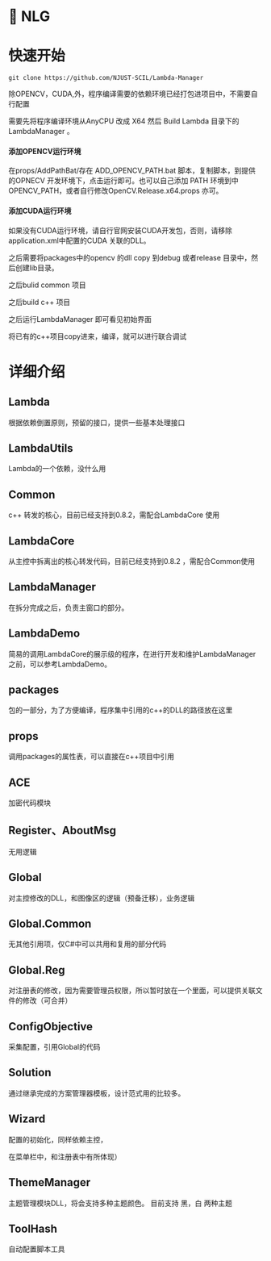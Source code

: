 # 🧰 NLG

# 快速开始

```
git clone https://github.com/NJUST-SCIL/Lambda-Manager
```

除OPENCV，CUDA,外，程序编译需要的依赖环境已经打包进项目中，不需要自行配置

需要先将程序编译环境从AnyCPU 改成 X64 然后 Build  Lambda 目录下的LambdaManager 。



#### 添加OPENCV运行环境

在props/AddPathBat/存在 ADD_OPENCV_PATH.bat 脚本，复制脚本，到提供的OPNECV 开发环境下，点击运行即可。也可以自己添加 PATH 环境到中 OPENCV_PATH，或者自行修改OpenCV.Release.x64.props 亦可。

#### 添加CUDA运行环境

如果没有CUDA运行环境，请自行官网安装CUDA开发包，否则，请移除  application.xml中配置的CUDA 关联的DLL。

之后需要将packages中的opencv 的dll copy 到debug 或者release 目录中，然后创建lib目录。

之后bulid common 项目

之后build c++ 项目

之后运行LambdaManager  即可看见初始界面

将已有的c++项目copy进来，编译，就可以进行联合调试

# 详细介绍

## Lambda

根据依赖倒置原则，预留的接口，提供一些基本处理接口

## LambdaUtils

Lambda的一个依赖，没什么用

## Common

c++ 转发的核心，目前已经支持到0.8.2，需配合LambdaCore 使用

## LambdaCore

从主控中拆离出的核心转发代码，目前已经支持到0.8.2 ，需配合Common使用

## LambdaManager

在拆分完成之后，负责主窗口的部分。

## LambdaDemo

简易的调用LambdaCore的展示级的程序，在进行开发和维护LambdaManager之前，可以参考LambdaDemo。

## packages

包的一部分，为了方便编译，程序集中引用的c++的DLL的路径放在这里

## props

调用packages的属性表，可以直接在c++项目中引用

## ACE

加密代码模块

## Register、AboutMsg

无用逻辑

## Global

对主控修改的DLL，和图像区的逻辑（预备迁移），业务逻辑

## Global.Common

无其他引用项，仅C#中可以共用和复用的部分代码

## Global.Reg

对注册表的修改，因为需要管理员权限，所以暂时放在一个里面，可以提供关联文件的修改（可合并）

## ConfigObjective

采集配置，引用Global的代码

## Solution

通过继承完成的方案管理器模板，设计范式用的比较多。

## Wizard

配置的初始化，同样依赖主控，

在菜单栏中，和注册表中有所体现）

## ThemeManager

主题管理模块DLL，将会支持多种主题颜色。 目前支持 黑，白 两种主题



## ToolHash

自动配置脚本工具
